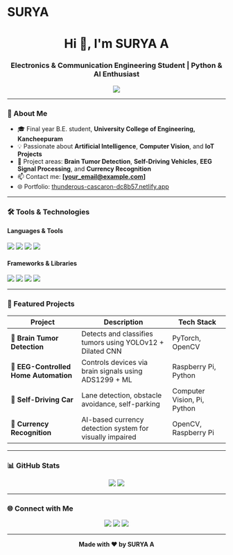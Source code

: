 # SURYA
<h1 align="center">Hi 👋, I'm SURYA A</h1>
<h3 align="center">Electronics & Communication Engineering Student | Python & AI Enthusiast</h3>

<p align="center">
  <img src="https://readme-typing-svg.herokuapp.com?color=0F92D2&size=22&center=true&vCenter=true&lines=Final+Year+ECE+Student;AI+%7C+ML+%7C+CV+Projects;Raspberry+Pi+Developer;Open+to+Learn+%26+Collaborate" />
</p>

---

### 🧠 About Me

- 🎓 Final year B.E. student, **University College of Engineering, Kancheepuram**
- 💡 Passionate about **Artificial Intelligence**, **Computer Vision**, and **IoT Projects**
- 🧪 Project areas: **Brain Tumor Detection**, **Self-Driving Vehicles**, **EEG Signal Processing**, and **Currency Recognition**
- 📫 Contact me: **[your_email@example.com]**
- 🌐 Portfolio: [thunderous-cascaron-dc8b57.netlify.app](https://thunderous-cascaron-dc8b57.netlify.app/)

---

### 🛠️ Tools & Technologies

#### Languages & Tools
<p>
  <img src="https://img.shields.io/badge/Python-3776AB?style=for-the-badge&logo=python&logoColor=white" />
  <img src="https://img.shields.io/badge/MySQL-4479A1?style=for-the-badge&logo=mysql&logoColor=white" />
  <img src="https://img.shields.io/badge/VsCode-007ACC?style=for-the-badge&logo=visual-studio-code&logoColor=white" />
  <img src="https://img.shields.io/badge/Jupyter-F37626?style=for-the-badge&logo=jupyter&logoColor=white" />
</p>

#### Frameworks & Libraries
<p>
  <img src="https://img.shields.io/badge/PyTorch-EE4C2C?style=for-the-badge&logo=pytorch&logoColor=white" />
  <img src="https://img.shields.io/badge/TensorFlow-FF6F00?style=for-the-badge&logo=tensorflow&logoColor=white" />
  <img src="https://img.shields.io/badge/OpenCV-5C3EE8?style=for-the-badge&logo=opencv&logoColor=white" />
  <img src="https://img.shields.io/badge/FastAPI-009688?style=for-the-badge&logo=fastapi&logoColor=white" />
</p>

---

### 📌 Featured Projects

| Project | Description | Tech Stack |
|--------|-------------|------------|
| 🔬 **Brain Tumor Detection** | Detects and classifies tumors using YOLOv12 + Dilated CNN | PyTorch, OpenCV |
| 🧠 **EEG-Controlled Home Automation** | Controls devices via brain signals using ADS1299 + ML | Raspberry Pi, Python |
| 🚗 **Self-Driving Car** | Lane detection, obstacle avoidance, self-parking | Computer Vision, Pi, Python |
| 💸 **Currency Recognition** | AI-based currency detection system for visually impaired | OpenCV, Raspberry Pi |

---

### 📊 GitHub Stats

<p align="center">
  <img src="https://github-readme-stats.vercel.app/api?username=pyprojectpi&show_icons=true&theme=tokyonight" />
  <img src="https://github-readme-streak-stats.herokuapp.com/?user=pyprojectpi&theme=tokyonight" />
</p>

---

### 🌐 Connect with Me

<p align="center">
  <a href="https://www.linkedin.com/in/your-profile/"><img src="https://img.shields.io/badge/LinkedIn-blue?style=for-the-badge&logo=linkedin&logoColor=white" /></a>
  <a href="mailto:your_email@example.com"><img src="https://img.shields.io/badge/Gmail-D14836?style=for-the-badge&logo=gmail&logoColor=white" /></a>
  <a href="https://thunderous-cascaron-dc8b57.netlify.app/"><img src="https://img.shields.io/badge/Portfolio-121212?style=for-the-badge&logo=vercel&logoColor=white" /></a>
</p>

---

<p align="center">
  <b>Made with ❤️ by SURYA A</b>
</p>
